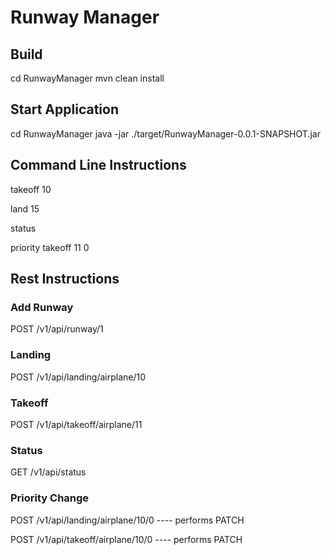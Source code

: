 # Runway Manager

## Build
cd RunwayManager
mvn clean install

## Start Application
cd RunwayManager
java -jar ./target/RunwayManager-0.0.1-SNAPSHOT.jar

## Command Line Instructions
takeoff 10

land 15

status

priority takeoff 11 0

## Rest Instructions

### Add Runway
POST /v1/api/runway/1

### Landing
POST /v1/api/landing/airplane/10

### Takeoff
POST /v1/api/takeoff/airplane/11

### Status
GET  /v1/api/status

### Priority Change
POST  /v1/api/landing/airplane/10/0     ---- performs PATCH

POST  /v1/api/takeoff/airplane/10/0		  ---- performs PATCH		


